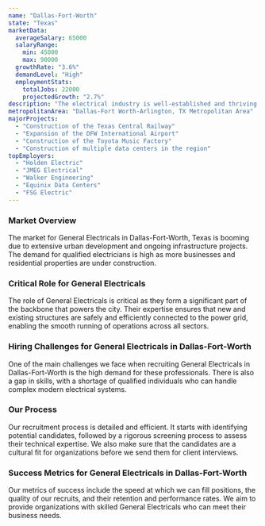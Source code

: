 ```yaml
---
name: "Dallas-Fort-Worth"
state: "Texas"
marketData:
  averageSalary: 65000
  salaryRange:
    min: 45000
    max: 90000
  growthRate: "3.6%"
  demandLevel: "High"
  employmentStats:
    totalJobs: 22000
    projectedGrowth: "2.7%"
description: "The electrical industry is well-established and thriving in the Dallas-Fort Worth area, with robust job market and competitive salaries."
metropolitanArea: "Dallas-Fort Worth-Arlington, TX Metropolitan Area"
majorProjects:
  - "Construction of the Texas Central Railway"
  - "Expansion of the DFW International Airport"
  - "Construction of the Toyota Music Factory"
  - "Construction of multiple data centers in the region"
topEmployers:
  - "Holden Electric"
  - "JMEG Electrical"
  - "Walker Engineering"
  - "Equinix Data Centers"
  - "FSG Electric"
---
```


### Market Overview
The market for General Electricals in Dallas-Fort-Worth, Texas is booming due to extensive urban development and ongoing infrastructure projects. The demand for qualified electricians is high as more businesses and residential properties are under construction.

### Critical Role for General Electricals
The role of General Electricals is critical as they form a significant part of the backbone that powers the city. Their expertise ensures that new and existing structures are safely and efficiently connected to the power grid, enabling the smooth running of operations across all sectors.

### Hiring Challenges for General Electricals in Dallas-Fort-Worth
One of the main challenges we face when recruiting General Electricals in Dallas-Fort-Worth is the high demand for these professionals. There is also a gap in skills, with a shortage of qualified individuals who can handle complex modern electrical systems.

### Our Process
Our recruitment process is detailed and efficient. It starts with identifying potential candidates, followed by a rigorous screening process to assess their technical expertise. We also make sure that the candidates are a cultural fit for organizations before we send them for client interviews.

### Success Metrics for General Electricals in Dallas-Fort-Worth
Our metrics of success include the speed at which we can fill positions, the quality of our recruits, and their retention and performance rates. We aim to provide organizations with skilled General Electricals who can meet their business needs.